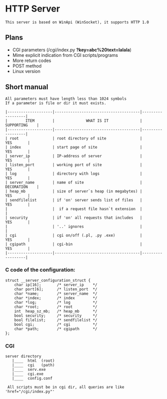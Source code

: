 HTTP Server
===========
    This server is based on WinApi (WinSocket), it supports HTTP 1.0
## Plans
   * CGI parameters (/cgi/index.py **?key=abc%20text=lalala**)
   * Mime explicit indication from CGI scripts/programs
   * More return codes
   * POST method
   * Linux version
## Short manual
    All parameters must have length less than 1024 symbols
    If a parameter is file or dir it must exists.

    |--------------------|--------------------------------------|------------------|    
    |        ITEM        |              WHAT IS IT              |    SUPPORTING    |
    |--------------------|--------------------------------------|------------------|
    | root               | root directory of site               |        YES       |
    | index              | start page of site                   |        YES       |
    | server_ip          | IP-address of server                 |        YES       |
    | listen_port        | working port of site                 |        YES       |
    | log                | directory with logs                  |        YES       |
    | server_name        | name of site                         |    DECORATION    |
    | heap_mb            | size of server`s heap (in megabytes) |        YES       |
    | sendfilelist       | if 'on' server sends list of files   |        YES       |
    |                    |  if a request file hasn`t extension  |                  |
    | security           | if 'on' all requests that includes   |        YES       |
    |                    | '..' ignores                         |                  |
    | cgi                | cgi on/off (.pl, .py .exe)           |        YES       |
    | cgipath            | cgi-bin                              |        YES       |
    |--------------------|--------------------------------------|------------------|

### C code of the configuration:
    struct __server_configuration_struct {
        char ip[16];       /* server_ip    */
        char port[6];      /* listen_port  */
        char *name;        /* server_name  */
        char *index;       /* index        */
        char *log;         /* log          */
        char *root;        /* root         */
        int  heap_sz_mb;   /* heap_mb      */
        bool security;     /* security     */
        bool filelist;     /* sendfilelist */
        bool cgi;          /* cgi          */
        char *path;        /* cgipath      */
    };
### CGI
    server directory
       |____  html  (root)
       |____  cgi   (path)
       |____  serv.exe
       |____  cgi.exe
       |____  config.conf
     
     All scripts must be in cgi dir, all queries are like 'href="/cgi/index.py"'
